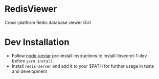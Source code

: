 # RedisViewer
Cross-platform Redis database viewer GUI

# Dev Installation
* Follow [node-keytar](https://github.com/atom/node-keytar) pre-install instructions to install libsecret-1-dev before `yarn install`.
* Install `redis-server` and add it to your $PATH for further usage in tests and development
